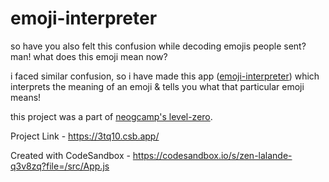 # emoji-interpreter

so have you also felt this confusion while decoding emojis people sent? man! what does this emoji mean now? 

i faced similar confusion, so i have made this app ([emoji-interpreter](https://3tq10.csb.app/)) which interprets the meaning of an emoji & tells you what that particular emoji means!

this project was a part of [neogcamp's level-zero](https://www.youtube.com/playlist?list=PLzvhQUIpvvuj5KPnyPyWsvgyzNkX_ACPA).

Project Link - https://3tq10.csb.app/

Created with CodeSandbox - https://codesandbox.io/s/zen-lalande-q3v8zq?file=/src/App.js
